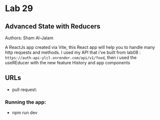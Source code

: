 # Lab 29
## Advanced State with Reducers
Authors: Sham Al-Jalam

A ReactJs app created via Vite, this React app will help you to handle many http requests and methods.
I used my API that i've built from lab08 : `https://auth-api-ylcl.onrender.com/api/v1/food`,
then i used the useREducer with the new feature History and app components
## URLs

*  pull request: []()


### Running the app:
* npm run dev